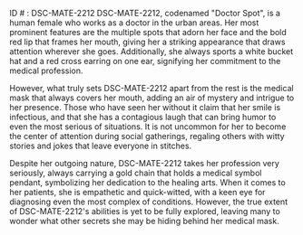 ID # : DSC-MATE-2212
DSC-MATE-2212, codenamed "Doctor Spot", is a human female who works as a doctor in the urban areas. Her most prominent features are the multiple spots that adorn her face and the bold red lip that frames her mouth, giving her a striking appearance that draws attention wherever she goes. Additionally, she always sports a white bucket hat and a red cross earring on one ear, signifying her commitment to the medical profession.

However, what truly sets DSC-MATE-2212 apart from the rest is the medical mask that always covers her mouth, adding an air of mystery and intrigue to her presence. Those who have seen her without it claim that her smile is infectious, and that she has a contagious laugh that can bring humor to even the most serious of situations. It is not uncommon for her to become the center of attention during social gatherings, regaling others with witty stories and jokes that leave everyone in stitches.

Despite her outgoing nature, DSC-MATE-2212 takes her profession very seriously, always carrying a gold chain that holds a medical symbol pendant, symbolizing her dedication to the healing arts. When it comes to her patients, she is empathetic and quick-witted, with a keen eye for diagnosing even the most complex of conditions. However, the true extent of DSC-MATE-2212's abilities is yet to be fully explored, leaving many to wonder what other secrets she may be hiding behind her medical mask.
